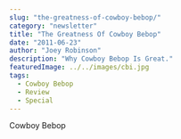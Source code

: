 ```yaml
---
slug: "the-greatness-of-cowboy-bebop/"
category: "newsletter"
title: "The Greatness Of Cowboy Bebop"
date: "2011-06-23"
author: "Joey Robinson"
description: "Why Cowboy Bebop Is Great."
featuredImage: ../../images/cbi.jpg
tags:
  - Cowboy Bebop
  - Review
  - Special
---
```


Cowboy Bebop
